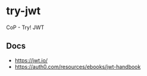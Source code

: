 # try-jwt
CoP - Try! JWT

## Docs
- https://jwt.io/
- https://auth0.com/resources/ebooks/jwt-handbook
